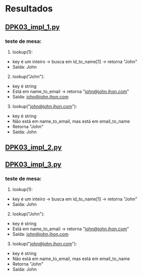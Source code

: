 # Resultados

## [DPK03_impl_1.py](DPK03_impl_1.py)

### teste de mesa: 
1. lookup(1):
- key é um inteiro → busca em id_to_name[1] → retorna "John"
- Saída: John
2. lookup("John"):
- key é string
- Está em name_to_email → retorna "john@john.jhon.com"
- Saída: john@john.jhon.com
3. lookup("john@john.jhon.com"):
- key é string
- Não está em name_to_email, mas está em email_to_name
- Retorna "John"
- Saída: John

## [DPK03_impl_2.py](DPK03_impl_2.py)




## [DPK03_impl_3.py](DPK03_impl_3.py)

### teste de mesa: 
1. lookup(1):
- key é um inteiro → busca em id_to_name[1] → retorna "John"
- Saída: John
2. lookup("John"):
- key é string
- Está em name_to_email → retorna "john@john.jhon.com"
- Saída: john@john.jhon.com
3. lookup("john@john.jhon.com"):
- key é string
- Não está em name_to_email, mas está em email_to_name
- Retorna "John"
- Saída: John
